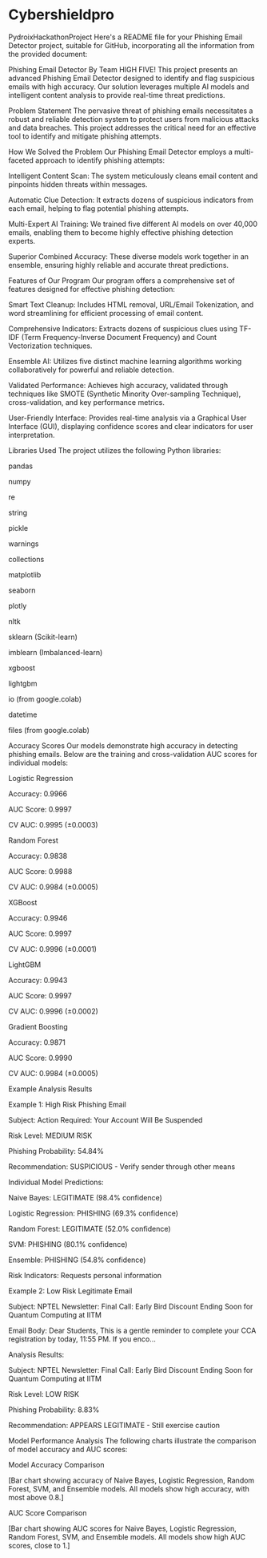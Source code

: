 # Cybershieldpro
PydroixHackathonProject
Here's a README file for your Phishing Email Detector project, suitable for GitHub, incorporating all the information from the provided document:

Phishing Email Detector
By Team HIGH FIVE!
This project presents an advanced Phishing Email Detector designed to identify and flag suspicious emails with high accuracy. Our solution leverages multiple AI models and intelligent content analysis to provide real-time threat predictions.

Problem Statement
The pervasive threat of phishing emails necessitates a robust and reliable detection system to protect users from malicious attacks and data breaches. This project addresses the critical need for an effective tool to identify and mitigate phishing attempts.

How We Solved the Problem
Our Phishing Email Detector employs a multi-faceted approach to identify phishing attempts:


Intelligent Content Scan: The system meticulously cleans email content and pinpoints hidden threats within messages.


Automatic Clue Detection: It extracts dozens of suspicious indicators from each email, helping to flag potential phishing attempts.


Multi-Expert AI Training: We trained five different AI models on over 40,000 emails, enabling them to become highly effective phishing detection experts.


Superior Combined Accuracy: These diverse models work together in an ensemble, ensuring highly reliable and accurate threat predictions.

Features of Our Program
Our program offers a comprehensive set of features designed for effective phishing detection:


Smart Text Cleanup: Includes HTML removal, URL/Email Tokenization, and word streamlining for efficient processing of email content.


Comprehensive Indicators: Extracts dozens of suspicious clues using TF-IDF (Term Frequency-Inverse Document Frequency) and Count Vectorization techniques.


Ensemble AI: Utilizes five distinct machine learning algorithms working collaboratively for powerful and reliable detection.


Validated Performance: Achieves high accuracy, validated through techniques like SMOTE (Synthetic Minority Over-sampling Technique), cross-validation, and key performance metrics.


User-Friendly Interface: Provides real-time analysis via a Graphical User Interface (GUI), displaying confidence scores and clear indicators for user interpretation.

Libraries Used
The project utilizes the following Python libraries:

pandas

numpy

re

string

pickle

warnings

collections

matplotlib

seaborn

plotly

nltk

sklearn (Scikit-learn)

imblearn (Imbalanced-learn)

xgboost

lightgbm

io (from google.colab)

datetime

files (from google.colab)

Accuracy Scores
Our models demonstrate high accuracy in detecting phishing emails. Below are the training and cross-validation AUC scores for individual models:


Logistic Regression 

Accuracy: 0.9966 

AUC Score: 0.9997 

CV AUC: 0.9995 (±0.0003) 


Random Forest 

Accuracy: 0.9838 

AUC Score: 0.9988 

CV AUC: 0.9984 (±0.0005) 


XGBoost 

Accuracy: 0.9946 

AUC Score: 0.9997 

CV AUC: 0.9996 (±0.0001) 


LightGBM 

Accuracy: 0.9943 

AUC Score: 0.9997 

CV AUC: 0.9996 (±0.0002) 


Gradient Boosting 

Accuracy: 0.9871 

AUC Score: 0.9990 

CV AUC: 0.9984 (±0.0005) 

Example Analysis Results

Example 1: High Risk Phishing Email 


Subject: Action Required: Your Account Will Be Suspended 


Risk Level: MEDIUM RISK 


Phishing Probability: 54.84% 


Recommendation: SUSPICIOUS - Verify sender through other means 


Individual Model Predictions: 

Naive Bayes: LEGITIMATE (98.4% confidence) 

Logistic Regression: PHISHING (69.3% confidence) 

Random Forest: LEGITIMATE (52.0% confidence) 

SVM: PHISHING (80.1% confidence) 

Ensemble: PHISHING (54.8% confidence) 


Risk Indicators: Requests personal information 


Example 2: Low Risk Legitimate Email 


Subject: NPTEL Newsletter: Final Call: Early Bird Discount Ending Soon for Quantum Computing at IITM 

Email Body: Dear Students, This is a gentle reminder to complete your CCA registration by today, 11:55 PM. If you enco... 


Analysis Results: 


Subject: NPTEL Newsletter: Final Call: Early Bird Discount Ending Soon for Quantum Computing at IITM 


Risk Level: LOW RISK 


Phishing Probability: 8.83% 


Recommendation: APPEARS LEGITIMATE - Still exercise caution 

Model Performance Analysis
The following charts illustrate the comparison of model accuracy and AUC scores:


Model Accuracy Comparison 

[Bar chart showing accuracy of Naive Bayes, Logistic Regression, Random Forest, SVM, and Ensemble models. All models show high accuracy, with most above 0.8.]


AUC Score Comparison 

[Bar chart showing AUC scores for Naive Bayes, Logistic Regression, Random Forest, SVM, and Ensemble models. All models show high AUC scores, close to 1.]
